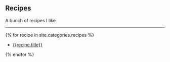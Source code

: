 ## Recipes

A bunch of recipes I like

---

{% for recipe in site.categories.recipes %}

* [{{recipe.title}}]({{recipe.url}})

{% endfor %}
